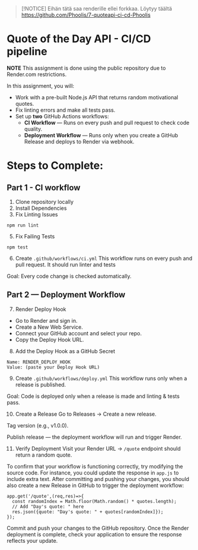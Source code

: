 > [!NOTICE]
> Eihän tätä saa renderille ellei forkkaa. Löytyy täältä https://github.com/Phoolis/7-quoteapi-ci-cd-Phoolis


# Quote of the Day API - CI/CD pipeline

**NOTE** This assignment is done using the public repository due to Render.com restrictions.

In this assignment, you will:
- Work with a pre-built Node.js API that returns random motivational quotes.
- Fix linting errors and make all tests pass.
- Set up **two** GitHub Actions workflows:
   - **CI Workflow** — Runs on every push and pull request to check code quality.
   - **Deployment Workflow** — Runs only when you create a GitHub Release and deploys to Render via webhook.

# Steps to Complete:

## Part 1 - CI workflow
1. Clone repository locally
3. Install Dependencies
4. Fix Linting Issues
```
npm run lint
```
5. Fix Failing Tests
```
npm test
```

6. Create `.github/workflows/ci.yml`
This workflow runs on every push and pull request. It should run linter and tests

Goal: Every code change is checked automatically.

## Part 2 — Deployment Workflow
7. Render Deploy Hook
- Go to Render and sign in.
- Create a New Web Service.
- Connect your GitHub account and select your  repo.
- Copy the Deploy Hook URL.

8. Add the Deploy Hook as a GitHub Secret 
```
Name: RENDER_DEPLOY_HOOK
Value: (paste your Deploy Hook URL)
```

9. Create `.github/workflows/deploy.yml`
This workflow runs only when a release is published.

Goal: Code is deployed only when a release is made and linting & tests pass.

10. Create a Release
Go to Releases → Create a new release.

Tag version (e.g., v1.0.0).

Publish release — the deployment workflow will run and trigger Render.

11. Verify Deployment
Visit your Render URL → `/quote` endpoint should return a random quote.

To confirm that your workflow is functioning correctly, try modifying the source code. For instance, you could update the response in `app.js` to include extra text. After committing and pushing your changes, you should also create a new Release in GitHub to trigger the deployment workflow:
```
app.get('/quote',(req,res)=>{
  const randomIndex = Math.floor(Math.random() * quotes.length);
  // Add "Day's quote: " here
  res.json({quote: "Day's quote: " + quotes[randomIndex]});
});
```
Commit and push your changes to the GitHub repository. Once the Render deployment is complete, check your application to ensure the response reflects your update.
